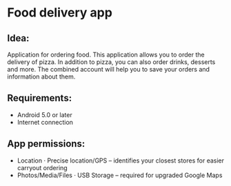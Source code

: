 # Food delivery app
## Idea:
Application for ordering food. This application allows you to order the delivery of pizza.
In addition to pizza, you can also order drinks, desserts and more.
The combined account will help you to save your orders and information about them.

## Requirements:
- Android 5.0 or later
- Internet connection

## App permissions:
- Location · Precise location/GPS – identifies your closest stores for easier carryout ordering
- Photos/Media/Files · USB Storage – required for upgraded Google Maps
